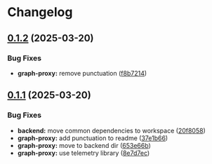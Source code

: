 # Changelog

## [0.1.2](https://github.com/daurer/test-workflows/compare/graph-proxy@v0.1.1...graph-proxy@v0.1.2) (2025-03-20)


### Bug Fixes

* **graph-proxy:** remove punctuation ([f8b7214](https://github.com/daurer/test-workflows/commit/f8b72146062ba7f9983577cfb2164e72e6bd2907))

## [0.1.1](https://github.com/daurer/test-workflows/compare/graph-proxy@v0.1.0...graph-proxy@v0.1.1) (2025-03-20)


### Bug Fixes

* **backend:** move common dependencies to workspace ([20f8058](https://github.com/daurer/test-workflows/commit/20f8058d311c12a7f4582f2833f5944a697bb1a5))
* **graph-proxy:** add punctuation to readme ([37e1b66](https://github.com/daurer/test-workflows/commit/37e1b668a6daa688060b2f52bf0f3ef9c713d2de))
* **graph-proxy:** move to backend dir ([653e66b](https://github.com/daurer/test-workflows/commit/653e66bae377119c1c225bfe2472bbaa2e0ce5de))
* **graph-proxy:** use telemetry library ([8e7d7ec](https://github.com/daurer/test-workflows/commit/8e7d7ec178e31e053e8c7d5fa9affa5767fed84f))

